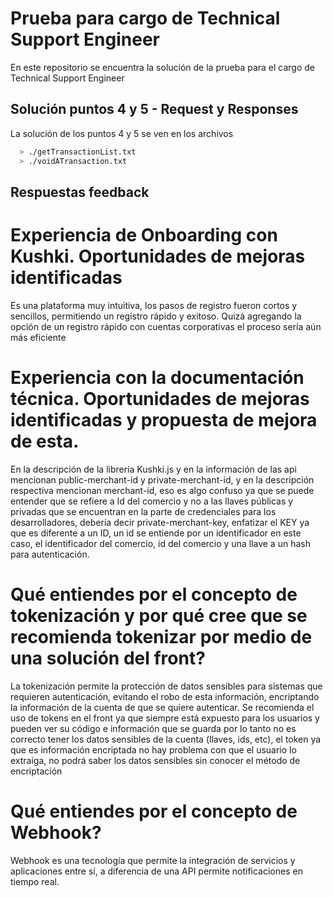 # Prueba para cargo de Technical Support Engineer

En este repositorio se encuentra la solución de la prueba para el cargo de Technical Support Engineer

## Solución puntos 4 y 5 - Request y Responses 

La solución de los puntos 4 y 5 se ven en los archivos 
```bash
  > ./getTransactionList.txt
  > ./voidATransaction.txt
```

## Respuestas feedback 

# Experiencia de Onboarding con Kushki. Oportunidades de mejoras identificadas

Es una plataforma muy intuitiva, los pasos de registro fueron cortos y sencillos, permitiendo un registro rápido y exitoso. Quizá agregando la opción de un registro rápido con cuentas corporativas el proceso sería aún más eficiente

# Experiencia con la documentación técnica. Oportunidades de mejoras identificadas y propuesta de mejora de esta.

En la descripción de la librería Kushki.js y en la información de las api mencionan public-merchant-id y private-merchant-id, y en la descripción respectiva mencionan merchant-id, eso es algo confuso ya que se puede entender que se refiere a Id del comercio y no a las llaves públicas y privadas que se encuentran en la parte de credenciales para los desarrolladores, debería decir private-merchant-key, enfatizar el KEY ya que es diferente a un ID, un id se entiende por un identificador en este caso, el identificador del comercio, id del comercio y una llave a un hash para autenticación.

# Qué entiendes por el concepto de tokenización y por qué cree que se recomienda tokenizar por medio de una solución del front?

La tokenización permite la protección de datos sensibles para sistemas que requieren autenticación, evitando el robo de esta información, encriptando la información de la cuenta de que se quiere autenticar. Se recomienda el uso de tokens en el front ya que siempre está expuesto para los usuarios y pueden ver su código e información que se guarda por lo tanto no es correcto tener los datos sensibles de la cuenta (llaves, ids, etc), el token ya que es información encriptada no hay problema con que el usuario lo extraiga, no podrá saber los datos sensibles sin conocer el método de encriptación

# Qué entiendes por el concepto de Webhook?

Webhook es una tecnología que permite la integración de servicios y aplicaciones entre sí, a diferencia de una API permite notificaciones en tiempo real.